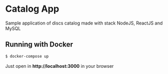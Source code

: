 # Catalog App

Sample application of discs catalog made with stack NodeJS, ReactJS and MySQL

## Running with Docker

```bash
$ docker-compose up
```

Just open in **http://localhost:3000** in your browser
